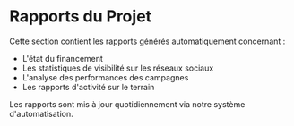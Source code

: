 # Rapports du Projet

Cette section contient les rapports générés automatiquement concernant :

- L'état du financement
- Les statistiques de visibilité sur les réseaux sociaux
- L'analyse des performances des campagnes
- Les rapports d'activité sur le terrain

Les rapports sont mis à jour quotidiennement via notre système d'automatisation.